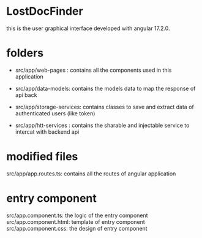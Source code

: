# LostDocFinder
this is the user graphical interface developed with angular 17.2.0.
# folders 
- src/app/web-pages : contains all the components used in this application

- src/app/data-models: contains the models data to map the response of api back

- src/app/storage-services: contains classes to save and extract data of authenticated users (like token)

- src/app/htt-services : contains the sharable and injectable service to intercat with backend api 

# modified files
src/app/app.routes.ts: contains all the routes of angular application

# entry component
src/app.component.ts: the logic of the entry component
src/app.component.html: template of entry component
src/app.component.css: the design of entry component


